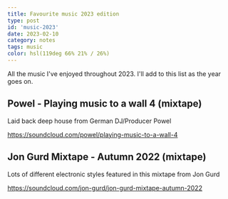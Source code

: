 ```yaml
---
title: Favourite music 2023 edition
type: post
id: 'music-2023'
date: 2023-02-10
category: notes
tags: music
color: hsl(119deg 66% 21% / 26%)
---
```


All the music I've enjoyed throughout 2023. I'll add to this list as the year goes on.

## Powel - Playing music to a wall 4 (mixtape)
Laid back deep house from German DJ/Producer Powel

https://soundcloud.com/powel/playing-music-to-a-wall-4


## Jon Gurd Mixtape - Autumn 2022 (mixtape)
Lots of different electronic styles featured in this mixtape from Jon Gurd

https://soundcloud.com/jon-gurd/jon-gurd-mixtape-autumn-2022